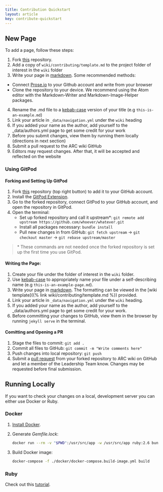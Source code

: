 ```yaml
---
title: Contribution Quickstart
layout: article
key: contribute-quickstart
---
```


## New Page

To add a page, follow these steps:

1. Fork [this](https://github.com/purdue-arc/wiki) repository.
2. Add a copy of `wiki/contributing/template.md` to the project folder of interest in the `wiki` folder
3. Write your page in [markdown](https://www.markdownguide.org/cheat-sheet). Some recommended methods:

- Connect [Prose.io](http://prose.io/) to your Github account and write from your browser
- Clone the repository to your device. We recommend using the Atom editor with the Markdown-Writer and Markdown-Image-Helper packages.

4. Rename the .md file to a [kebab-case](https://textcaseconvert.com/blog/kebab-case/) version of your title (e.g `this-is-an-example.md`)
5. Link your article in `_data/navigation.yml` under the `wiki` heading
6. If you added your name as the author, add yourself to the \_data/authors.yml page to get some credit for your work
7. Before you submit changes, view them by running them locally (directions in next section)
7. Submit a pull request to the ARC wiki GitHub
8. Editors may request changes. After that, it will be accepted and reflected on the website

### Using GitPod

#### Forking and Setting Up GitPod

1. Fork [this](https://github.com/purdue-arc/wiki) repository (top right button) to add it to your GitHub account.
2. Install the [GitPod Extension](https://chrome.google.com/webstore/detail/gitpod-dev-environments-i/dodmmooeoklaejobgleioelladacbeki?hl=en).
3. Go to the forked repository, connect GitPod to your GitHub account, and open the repository in GitPod.
4. Open the terminal:
      - Set up forked repository and call it upstream\*: `git remote add upstream https://github.com/whoever/whatever.git`
      - Install all packages necessary:  `bundle install`
      - Pull new changes in from GitHub: `git fetch upstream` &#8594; `git checkout master` &#8594; `git rebase upstream/master`

> \* These commands are not needed once the forked repository is set up the first time you use GitPod.

#### Writing the Page: 

1. Create your file under the folder of interest in the `wiki` folder.
2. Use [kebab-case](https://textcaseconvert.com/blog/kebab-case/) to appropriately name your file under a self-describing name (e.g `this-is-an-example-page.md`). 
3. Write your page in [markdown](https://www.markdownguide.org/cheat-sheet). The formatting can be viewed in the [wiki template]({% link wiki/contributing/template.md %}) provided.
4. Link your article in `_data/navigation.yml` under the `wiki` heading.
5. If you added your name as the author, add yourself to the \_data/authors.yml page to get some credit for your work.
6. Before committing your changes to GitHub, view them in the browser by running `jekyll serve` in the terminal.

#### Comitting and Opening a PR

1. Stage the files to commit: `git add .`
2. Commit all files to GitHub: `git commit -m "Write comments here"`
3. Push changes into local repository: `git push`
4. Submit a [pull request](https://docs.github.com/en/github/collaborating-with-pull-requests/proposing-changes-to-your-work-with-pull-requests/creating-a-pull-request) from your forked repository to ARC wiki on GitHub and let a member of the Leadership Team know. Changes may be requested before final submission.


## Running Locally

If you want to check your changes on a local, development server you can either use Docker or Ruby.

### Docker

1. [Install Docker](https://docs.docker.com/install/).

2. Generate _Gemfile.lock_:

   ```bash
   docker run --rm -v "$PWD":/usr/src/app -w /usr/src/app ruby:2.6 bundle install
   ```

3. Build Docker image:

   ```bash
   docker-compose -f ./docker/docker-compose.build-image.yml build
   ```

### Ruby

Check out this [tutorial](https://docs.github.com/en/pages/setting-up-a-github-pages-site-with-jekyll/testing-your-github-pages-site-locally-with-jekyll).
